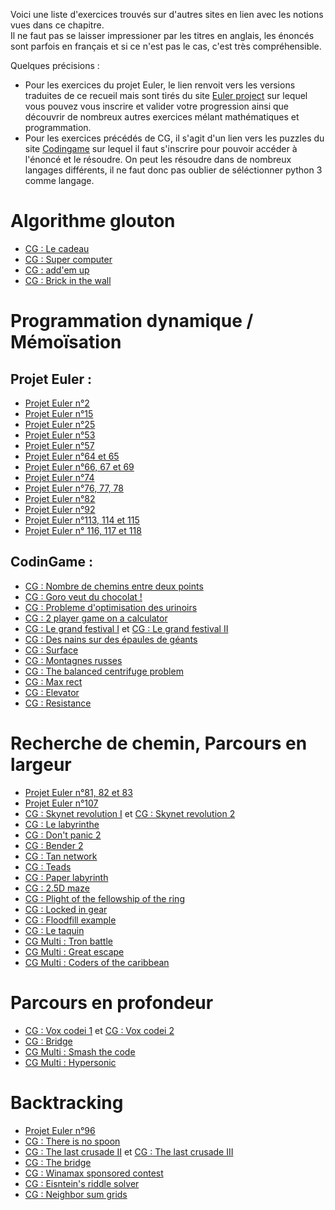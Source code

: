 Voici une liste d'exercices trouvés sur d'autres sites en lien avec les notions vues dans ce chapitre.  
Il ne faut pas se laisser impressioner par les titres en anglais, les énoncés sont parfois en français et si ce n'est pas le cas, c'est très compréhensible.

Quelques précisions : 
- Pour les exercices du projet Euler, le lien renvoit vers les versions traduites de ce recueil mais sont tirés du site [Euler project](https://projecteuler.net/) sur lequel vous pouvez vous inscrire et valider votre progression ainsi que découvrir de nombreux autres exercices mélant mathématiques et programmation.
- Pour les exercices précédés de CG, il s'agit d'un lien vers les puzzles du site [Codingame](https://www.codingame.com/) sur lequel il faut s'inscrire pour pouvoir accéder à l'énoncé et le résoudre. On peut les résoudre dans de nombreux langages différents, il ne faut donc pas oublier de séléctionner python 3 comme langage.

# Algorithme glouton

+ [CG : Le cadeau](https://www.codingame.com/training/medium/the-gift)
+ [CG : Super computer](https://www.codingame.com/training/hard/super-computer)
+ [CG : add'em up](https://www.codingame.com/training/easy/addem-up)
+ [CG : Brick in the wall](https://www.codingame.com/training/easy/brick-in-the-wall)

# Programmation dynamique / Mémoïsation

## Projet Euler :

+ [Projet Euler n°2](https://tech.io/playgrounds/1aacc9c8addbaa258cf977ebd1f7536367171/recueil-dexercices-pour-apprendre-python-au-lycee/projet-euler-n1-a-5)
+ [Projet Euler n°15](https://tech.io/playgrounds/1aacc9c8addbaa258cf977ebd1f7536367171/recueil-dexercices-pour-apprendre-python-au-lycee/projet-euler-n11-a-15)
+ [Projet Euler n°25](https://tech.io/playgrounds/1aacc9c8addbaa258cf977ebd1f7536367171/recueil-dexercices-pour-apprendre-python-au-lycee/projet-euler-n21-a-25)
+ [Projet Euler n°53](https://tech.io/playgrounds/68914ce567e09c3c5ca52d985621633467171/recueil-dexercices-pour-apprendre-python-au-lycee/projet-euler-n51-a-55)
+ [Projet Euler n°57](https://tech.io/playgrounds/68914ce567e09c3c5ca52d985621633467171/recueil-dexercices-pour-apprendre-python-au-lycee/projet-euler-n56-a-60)
+ [Projet Euler n°64 et 65](https://tech.io/playgrounds/68914ce567e09c3c5ca52d985621633467171/recueil-dexercices-pour-apprendre-python-au-lycee/projet-euler-n61-a-65)
+ [Projet Euler n°66, 67 et 69](https://tech.io/playgrounds/68914ce567e09c3c5ca52d985621633467171/recueil-dexercices-pour-apprendre-python-au-lycee/projet-euler-n66-a-70)
+ [Projet Euler n°74](https://tech.io/playgrounds/68914ce567e09c3c5ca52d985621633467171/recueil-dexercices-pour-apprendre-python-au-lycee/projet-euler-n71-a-75)
+ [Projet Euler n°76, 77, 78](https://tech.io/playgrounds/68914ce567e09c3c5ca52d985621633467171/recueil-dexercices-pour-apprendre-python-au-lycee/projet-euler-n76-a-80)
+ [Projet Euler n°82](https://tech.io/playgrounds/68914ce567e09c3c5ca52d985621633467171/recueil-dexercices-pour-apprendre-python-au-lycee/projet-euler-n81-a-85)
+ [Projet Euler n°92](https://tech.io/playgrounds/68914ce567e09c3c5ca52d985621633467171/recueil-dexercices-pour-apprendre-python-au-lycee/projet-euler-n91-a-95)
+ [Projet Euler n°113, 114 et 115](https://tech.io/playgrounds/6188af6b7ef70dd2cd375923018d100667171/recueil-dexercices-pour-apprendre-python-au-lycee/projet-euler-n111-a-115)
+ [Projet Euler n° 116, 117 et 118](https://tech.io/playgrounds/6188af6b7ef70dd2cd375923018d100667171/recueil-dexercices-pour-apprendre-python-au-lycee/projet-euler-n116-a-120)

## CodinGame :

+ [CG : Nombre de chemins entre deux points](https://www.codingame.com/training/medium/number-of-paths-between-2-points)
+ [CG : Goro veut du chocolat !](https://www.codingame.com/training/medium/goro-want-chocolate)
+ [CG : Probleme d'optimisation des urinoirs](https://www.codingame.com/training/medium/the-optimal-urinal-problem)
+ [CG : 2 player game on a calculator](https://www.codingame.com/training/medium/2-player-game-on-a-calculator)
+ [CG : Le grand festival I](https://www.codingame.com/training/medium/the-grand-festival---i) et [CG : Le grand festival II](https://www.codingame.com/training/medium/the-grand-festival---ii)
+ [CG : Des nains sur des épaules de géants](https://www.codingame.com/training/medium/dwarfs-standing-on-the-shoulders-of-giants)
+ [CG : Surface](https://www.codingame.com/training/hard/surface)
+ [CG : Montagnes russes](https://www.codingame.com/training/hard/roller-coaster)
+ [CG : The balanced centrifuge problem](https://www.codingame.com/training/hard/the-balanced-centrifuge-problem)
+ [CG : Max rect](https://www.codingame.com/training/hard/max-rect)
+ [CG : Elevator](https://www.codingame.com/training/hard/elevator)
+ [CG : Resistance](https://www.codingame.com/training/expert/the-resistance)




# Recherche de chemin, Parcours en largeur

+ [Projet Euler n°81, 82 et 83](https://tech.io/playgrounds/68914ce567e09c3c5ca52d985621633467171/recueil-dexercices-pour-apprendre-python-au-lycee/projet-euler-n81-a-85)
+ [Projet Euler n°107](https://tech.io/playgrounds/6188af6b7ef70dd2cd375923018d100667171/recueil-dexercices-pour-apprendre-python-au-lycee/projet-euler-n106-a-110)
+ [CG : Skynet revolution I](https://www.codingame.com/training/medium/skynet-revolution-episode-1) et [CG : Skynet revolution 2](https://www.codingame.com/training/hard/skynet-revolution-episode-2)
+ [CG : Le labyrinthe](https://www.codingame.com/training/hard/the-labyrinth)
+ [CG : Don't panic 2](https://www.codingame.com/training/hard/don't-panic-episode-2)
+ [CG : Bender 2](https://www.codingame.com/training/hard/bender-episode-2)
+ [CG : Tan network](https://www.codingame.com/training/hard/tan-network)
+ [CG : Teads](https://www.codingame.com/training/medium/teads-sponsored-contest)
+ [CG : Paper labyrinth](https://www.codingame.com/training/medium/paper-labyrinth)
+ [CG : 2.5D maze](https://www.codingame.com/training/medium/2-5d-maze)
+ [CG : Plight of the fellowship of the ring](https://www.codingame.com/training/medium/plight-of-the-fellowship-of-the-ring)
+ [CG : Locked in gear](https://www.codingame.com/training/medium/locked-in-gear)
+ [CG : Floodfill example](https://www.codingame.com/training/medium/flood-fill-example)
+ [CG : Le taquin](https://www.codingame.com/training/hard/11-puzzle)
+ [CG Multi : Tron battle](https://www.codingame.com/multiplayer/bot-programming/tron-battle)
+ [CG Multi : Great escape](https://www.codingame.com/multiplayer/bot-programming/great-escape)
+ [CG Multi : Coders of the caribbean](https://www.codingame.com/multiplayer/bot-programming/coders-of-the-caribbean)

# Parcours en profondeur

+ [CG : Vox codei 1](https://www.codingame.com/training/hard/vox-codei-episode-1) et [CG : Vox codei 2](https://www.codingame.com/training/expert/vox-codei-episode-2)
+ [CG : Bridge](https://www.codingame.com/training/hard/the-bridge-episode-2)
+ [CG Multi : Smash the code](https://www.codingame.com/multiplayer/bot-programming/smash-the-code)
+ [CG Multi : Hypersonic](https://www.codingame.com/multiplayer/bot-programming/hypersonic)

# Backtracking

+ [Projet Euler n°96](https://tech.io/playgrounds/68914ce567e09c3c5ca52d985621633467171/recueil-dexercices-pour-apprendre-python-au-lycee/projet-euler-n96-a-100)
+ [CG : There is no spoon](https://www.codingame.com/training/hard/there-is-no-spoon-episode-2)
+ [CG : The last crusade II](https://www.codingame.com/training/hard/the-last-crusade-episode-2) et [CG : The last crusade III](https://www.codingame.com/training/expert/the-last-crusade-episode-3)
+ [CG : The bridge](https://www.codingame.com/training/hard/the-bridge-episode-2)
+ [CG : Winamax sponsored contest](https://www.codingame.com/training/hard/winamax-sponsored-contest)
+ [CG : Eisntein's riddle solver](https://www.codingame.com/training/hard/einsteins-riddle-solver)
+ [CG : Neighbor sum grids](https://www.codingame.com/training/hard/neighbor-sum-grids)

